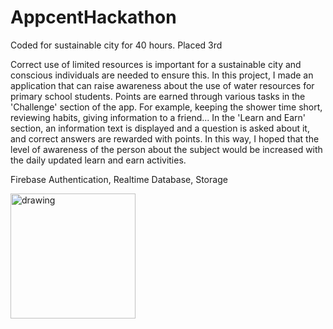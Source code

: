 # AppcentHackathon

Coded for sustainable city for 40 hours. Placed 3rd

Correct use of limited resources is important for a sustainable city and conscious individuals are needed to ensure this.
In this project, I made an application that can raise awareness about the use of water resources for primary school students.
Points are earned through various tasks in the 'Challenge' section of the app.
For example, keeping the shower time short, reviewing habits, giving information to a friend...
In the 'Learn and Earn' section, an information text is displayed and a question is asked about it, and correct answers are rewarded with points.
In this way, I hoped that the level of awareness of the person about the subject would be increased with the daily updated learn and earn activities.

Firebase Authentication, Realtime Database, Storage


<img src="aa.gif" alt="drawing" width="200"/>
